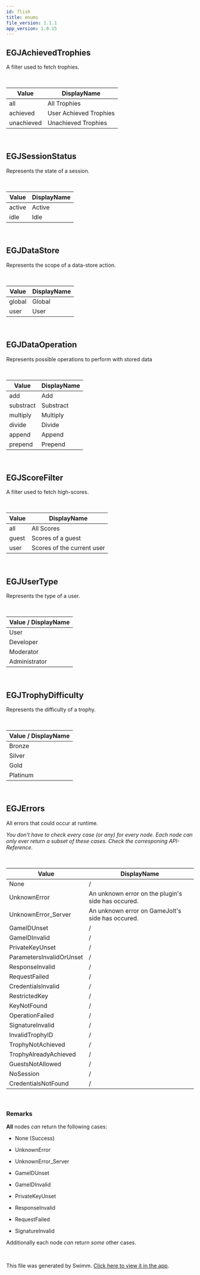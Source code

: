 ```yaml
---
id: 7lish
title: enums
file_version: 1.1.1
app_version: 1.0.15
---
```


## EGJAchievedTrophies

A filter used to fetch trophies.

<br/>

|Value     |DisplayName           |
|----------|----------------------|
|all       |All Trophies          |
|achieved  |User Achieved Trophies|
|unachieved|Unachieved Trophies   |

<br/>

## EGJSessionStatus

Represents the state of a session.

<br/>

|Value |DisplayName|
|------|-----------|
|active|Active     |
|idle  |Idle       |

<br/>

## EGJDataStore

Represents the scope of a data-store action.

<br/>

|Value |DisplayName|
|------|-----------|
|global|Global     |
|user  |User       |

<br/>

## EGJDataOperation

Represents possible operations to perform with stored data

<br/>

|Value    |DisplayName|
|---------|-----------|
|add      |Add        |
|substract|Substract  |
|multiply |Multiply   |
|divide   |Divide     |
|append   |Append     |
|prepend  |Prepend    |

<br/>

## EGJScoreFilter

A filter used to fetch high-scores.

<br/>

|Value|DisplayName               |
|-----|--------------------------|
|all  |All Scores                |
|guest|Scores of a guest         |
|user |Scores of the current user|

<br/>

## EGJUserType

Represents the type of a user.

<br/>

|Value / DisplayName|
|-------------------|
|User               |
|Developer          |
|Moderator          |
|Administrator      |

<br/>

## EGJTrophyDifficulty

Represents the difficulty of a trophy.

<br/>

|Value / DisplayName|
|-------------------|
|Bronze             |
|Silver             |
|Gold               |
|Platinum           |

<br/>

## EGJErrors

All errors that could occur at runtime.

_You don't have to check every case (or any) for every node. Each node can only ever return a subset of these cases. Check the corresponing API-Reference._

<br/>

|Value                   |DisplayName                                       |
|------------------------|--------------------------------------------------|
|None                    |/                                                 |
|UnknownError            |An unknown error on the plugin's side has occured.|
|UnknownError\_Server    |An unknown error on GameJolt's side has occured.  |
|GameIDUnset             |/                                                 |
|GameIDInvalid           |/                                                 |
|PrivateKeyUnset         |/                                                 |
|ParametersInvalidOrUnset|/                                                 |
|ResponseInvalid         |/                                                 |
|RequestFailed           |/                                                 |
|CredentialsInvalid      |/                                                 |
|RestrictedKey           |/                                                 |
|KeyNotFound             |/                                                 |
|OperationFailed         |/                                                 |
|SignatureInvalid        |/                                                 |
|InvalidTrophyID         |/                                                 |
|TrophyNotAchieved       |/                                                 |
|TrophyAlreadyAchieved   |/                                                 |
|GuestsNotAllowed        |/                                                 |
|NoSession               |/                                                 |
|CredentialsNotFound     |/                                                 |

<br/>

### Remarks

**All** nodes _can_ return the following cases:

*   None (Success)
    
*   UnknownError
    
*   UnknownError\_Server
    
*   GameIDUnset
    
*   GameIDInvalid
    
*   PrivateKeyUnset
    
*   ResponseInvalid
    
*   RequestFailed
    
*   SignatureInvalid
    

Additionally each node _can_ return _some_ other cases.

<br/>

This file was generated by Swimm. [Click here to view it in the app](https://app.swimm.io/repos/Z2l0aHViJTNBJTNBdWUtZ2phcGktY29yZSUzQSUzQWZyZWV6ZXJuaWNr/docs/7lish).
